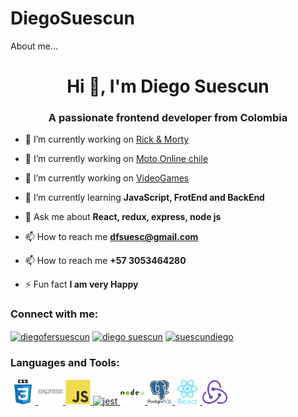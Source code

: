 # DiegoSuescun
About me...

<h1 align="center">Hi 👋, I'm Diego Suescun</h1>
<h3 align="center">A passionate frontend developer from Colombia</h3>

- 🔭 I’m currently working on [Rick & Morty](https://github.com/DiegoFerSuescun/rm_diego38b.git)
- 🔭 I’m currently working on [Moto Online chile](https://github.com/Motoonline/motoonline_client/tree/ft-diegos)
- 🔭 I’m currently working on [VideoGames](https://github.com/DiegoFerSuescun/VideoGames.git)

- 🌱 I’m currently learning **JavaScript, FrotEnd and BackEnd**


- 💬 Ask me about **React, redux, express, node js**

- 📫 How to reach me **dfsuesc@gmail.com**
- 📫 How to reach me **+57 3053464280**

- ⚡ Fun fact **I am very Happy**

<h3 align="left">Connect with me:</h3>
<p align="left">
<a href="https://linkedin.com/in/diegofersuescun" target="blank"><img align="center" src="https://raw.githubusercontent.com/rahuldkjain/github-profile-readme-generator/master/src/images/icons/Social/linked-in-alt.svg" alt="diegofersuescun" height="30" width="40" /></a>
<a href="https://fb.com/diego suescun" target="blank"><img align="center" src="https://raw.githubusercontent.com/rahuldkjain/github-profile-readme-generator/master/src/images/icons/Social/facebook.svg" alt="diego suescun" height="30" width="40" /></a>
<a href="https://instagram.com/suescundiego" target="blank"><img align="center" src="https://raw.githubusercontent.com/rahuldkjain/github-profile-readme-generator/master/src/images/icons/Social/instagram.svg" alt="suescundiego" height="30" width="40" /></a>
</p>

<h3 align="left">Languages and Tools:</h3>
<p align="left"> <a href="https://www.w3schools.com/css/" target="_blank" rel="noreferrer"> <img src="https://raw.githubusercontent.com/devicons/devicon/master/icons/css3/css3-original-wordmark.svg" alt="css3" width="40" height="40"/> </a> <a href="https://expressjs.com" target="_blank" rel="noreferrer"> <img src="https://raw.githubusercontent.com/devicons/devicon/master/icons/express/express-original-wordmark.svg" alt="express" width="40" height="40"/> </a> <a href="https://developer.mozilla.org/en-US/docs/Web/JavaScript" target="_blank" rel="noreferrer"> <img src="https://raw.githubusercontent.com/devicons/devicon/master/icons/javascript/javascript-original.svg" alt="javascript" width="40" height="40"/> </a> <a href="https://jestjs.io" target="_blank" rel="noreferrer"> <img src="https://www.vectorlogo.zone/logos/jestjsio/jestjsio-icon.svg" alt="jest" width="40" height="40"/> </a> <a href="https://nodejs.org" target="_blank" rel="noreferrer"> <img src="https://raw.githubusercontent.com/devicons/devicon/master/icons/nodejs/nodejs-original-wordmark.svg" alt="nodejs" width="40" height="40"/> </a> <a href="https://www.postgresql.org" target="_blank" rel="noreferrer"> <img src="https://raw.githubusercontent.com/devicons/devicon/master/icons/postgresql/postgresql-original-wordmark.svg" alt="postgresql" width="40" height="40"/> </a> <a href="https://reactjs.org/" target="_blank" rel="noreferrer"> <img src="https://raw.githubusercontent.com/devicons/devicon/master/icons/react/react-original-wordmark.svg" alt="react" width="40" height="40"/> </a> <a href="https://redux.js.org" target="_blank" rel="noreferrer"> <img src="https://raw.githubusercontent.com/devicons/devicon/master/icons/redux/redux-original.svg" alt="redux" width="40" height="40"/> </a> </p>

